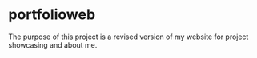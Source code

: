 # portfolioweb

The purpose of this project is a revised version of my website for project showcasing and about me.

